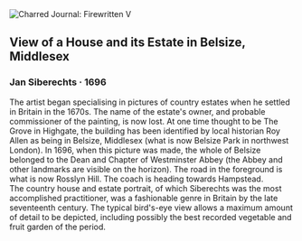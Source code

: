 <div class="artwork-of-the-day">
  <div class="container">
    <div class="img-wrapper">
      <img
        src="https://uploads6.wikiart.org/images/jan-siberechts/view-of-a-house-and-its-estate-in-belsize-middlesex-1696.jpg!Large.jpg"
        alt="Charred Journal: Firewritten V" />
    </div>
    <div class="artwork-detail">
      <div class="artwork-origin"> 
        <h2 class="artwork-name">View of a House and its Estate in Belsize, Middlesex</h2>
        <h3 class="artist">
          Jan Siberechts
                    ·  1696
        </h3>
      </div>
      <p class="description">
        <span class="artwork-description-text ng-binding" ng-bind-html="viewModel.ArtworkOfTheDay.Description | unsafe">The artist began specialising in pictures of country estates when he settled in Britain in the 1670s. The name of the estate's owner, and probable commissioner of the painting, is now lost. At one time thought to be The Grove in Highgate, the building has been identified by local historian Roy Allen as being in Belsize, Middlesex (what is now Belsize Park in northwest London). In 1696, when this picture was made, the whole of Belsize belonged to the Dean and Chapter of Westminster Abbey (the Abbey and other landmarks are visible on the horizon). The road in the foreground is what is now Rosslyn Hill. The coach is heading towards Hampstead.
<br>The country house and estate portrait, of which Siberechts was the most accomplished practitioner, was a fashionable genre in Britain by the late seventeenth century. The typical bird's-eye view allows a maximum amount of detail to be depicted, including possibly the best recorded vegetable and fruit garden of the period.</span>
                        <div class="text-shadow-container" ng-show="showShadow" style=""></div>
      </p>
    </div>
  </div>

</div>
